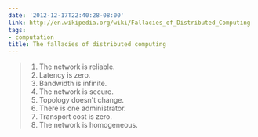 ```yaml
---
date: '2012-12-17T22:40:28-08:00'
link: http://en.wikipedia.org/wiki/Fallacies_of_Distributed_Computing
tags:
- computation
title: The fallacies of distributed computing
---
```


>1. The network is reliable.
>2. Latency is zero.
>3. Bandwidth is infinite.
>4. The network is secure.
>5. Topology doesn't change.
>6. There is one administrator.
>7. Transport cost is zero.
>8. The network is homogeneous.
